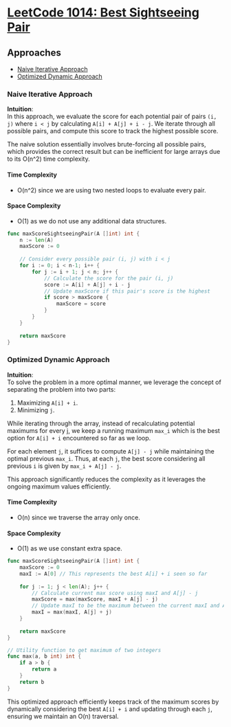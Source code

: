 # [LeetCode 1014: Best Sightseeing Pair](https://leetcode.com/problems/best-sightseeing-pair/)

## Approaches
- [Naive Iterative Approach](#naive-iterative-approach)
- [Optimized Dynamic Approach](#optimized-dynamic-approach)

### Naive Iterative Approach

**Intuition**:  
In this approach, we evaluate the score for each potential pair of pairs `(i, j)` where `i < j` by calculating `A[i] + A[j] + i - j`. We iterate through all possible pairs, and compute this score to track the highest possible score. 

The naive solution essentially involves brute-forcing all possible pairs, which provides the correct result but can be inefficient for large arrays due to its O(n^2) time complexity. 

#### Time Complexity
- O(n^2) since we are using two nested loops to evaluate every pair.
  
#### Space Complexity
- O(1) as we do not use any additional data structures.

```go
func maxScoreSightseeingPair(A []int) int {
    n := len(A)
    maxScore := 0
    
    // Consider every possible pair (i, j) with i < j
    for i := 0; i < n-1; i++ {
        for j := i + 1; j < n; j++ {
            // Calculate the score for the pair (i, j)
            score := A[i] + A[j] + i - j
            // Update maxScore if this pair's score is the highest
            if score > maxScore {
                maxScore = score
            }
        }
    }
    
    return maxScore
}
```

### Optimized Dynamic Approach

**Intuition**:  
To solve the problem in a more optimal manner, we leverage the concept of separating the problem into two parts:  
1. Maximizing `A[i] + i`.  
2. Minimizing `j`.  

While iterating through the array, instead of recalculating potential maximums for every j, we keep a running maximum `max_i` which is the best option for `A[i] + i` encountered so far as we loop. 

For each element `j`, it suffices to compute `A[j] - j` while maintaining the optimal previous `max_i`. Thus, at each `j`, the best score considering all previous `i` is given by `max_i + A[j] - j`.

This approach significantly reduces the complexity as it leverages the ongoing maximum values efficiently.

#### Time Complexity
- O(n) since we traverse the array only once.

#### Space Complexity
- O(1) as we use constant extra space.

```go
func maxScoreSightseeingPair(A []int) int {
    maxScore := 0
    maxI := A[0] // This represents the best A[i] + i seen so far
    
    for j := 1; j < len(A); j++ {
        // Calculate current max score using maxI and A[j] - j
        maxScore = max(maxScore, maxI + A[j] - j)
        // Update maxI to be the maximum between the current maxI and A[j] + j
        maxI = max(maxI, A[j] + j)
    }
    
    return maxScore
}

// Utility function to get maximum of two integers
func max(a, b int) int {
    if a > b {
        return a
    }
    return b
}
```

This optimized approach efficiently keeps track of the maximum scores by dynamically considering the best `A[i] + i` and updating through each `j`, ensuring we maintain an O(n) traversal.

